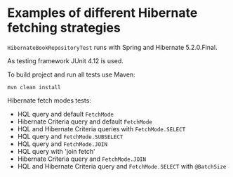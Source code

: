 Examples of different Hibernate fetching strategies
===================================================

`HibernateBookRepositoryTest` runs with Spring and Hibernate 5.2.0.Final.

As testing framework JUnit 4.12 is used.

To build project and run all tests use Maven:

```
mvn clean install
```

Hibernate fetch modes tests:

* HQL query and default `FetchMode`
* Hibernate Criteria query and default `FetchMode`
* HQL and Hibernate Criteria queries with `FetchMode.SELECT`
* HQL query and `FetchMode.SUBSELECT`
* HQL query and `FetchMode.JOIN`
* HQL query with 'join fetch'
* Hibernate Criteria query and `FetchMode.JOIN`
* HQL and Hibernate Criteria query and `FetchMode.SELECT` with `@BatchSize`
